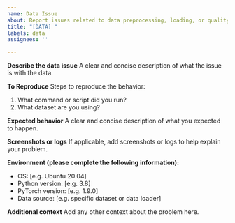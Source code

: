 ```yaml
---
name: Data Issue
about: Report issues related to data preprocessing, loading, or quality
title: "[DATA] "
labels: data
assignees: ''

---
```


**Describe the data issue**
A clear and concise description of what the issue is with the data.

**To Reproduce**
Steps to reproduce the behavior:
1. What command or script did you run?
2. What dataset are you using?

**Expected behavior**
A clear and concise description of what you expected to happen.

**Screenshots or logs**
If applicable, add screenshots or logs to help explain your problem.

**Environment (please complete the following information):**
 - OS: [e.g. Ubuntu 20.04]
 - Python version: [e.g. 3.8]
 - PyTorch version: [e.g. 1.9.0]
 - Data source: [e.g. specific dataset or data loader]

**Additional context**
Add any other context about the problem here.
